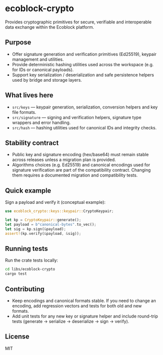 # ecoblock-crypto

Provides cryptographic primitives for secure, verifiable and interoperable data exchange within the Ecoblock platform.

Purpose
-------
- Offer signature generation and verification primitives (Ed25519), keypair management and utilities.
- Provide deterministic hashing utilities used across the workspace (e.g. for IDs or canonical payloads).
- Support key serialization / deserialization and safe persistence helpers used by bridge and storage layers.

What lives here
---------------
- `src/keys` — keypair generation, serialization, conversion helpers and key file formats.
- `src/signature` — signing and verification helpers, signature type wrappers and error handling.
- `src/hash` — hashing utilities used for canonical IDs and integrity checks.

Stability contract
------------------
- Public key and signature encoding (hex/base64) must remain stable across releases unless a migration plan is provided.
- Algorithms choices (e.g. Ed25519) and canonical encodings used for signature verification are part of the compatibility contract. Changing them requires a documented migration and compatibility tests.

Quick example
-------------
Sign a payload and verify it (conceptual example):

```rust
use ecoblock_crypto::keys::keypair::CryptoKeypair;

let kp = CryptoKeypair::generate();
let payload = b"canonical-bytes".to_vec();
let sig = kp.sign(&payload);
assert!(kp.verify(&payload, &sig));
```

Running tests
-------------
Run the crate tests locally:

```bash
cd libs/ecoblock-crypto
cargo test
```

Contributing
------------
- Keep encodings and canonical formats stable. If you need to change an encoding, add regression vectors and tests for both old and new formats.
- Add unit tests for any new key or signature helper and include round-trip tests (generate -> serialize -> deserialize -> sign -> verify).

License
-------
MIT
